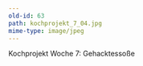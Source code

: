 ```yaml
---
old-id: 63
path: kochprojekt_7_04.jpg
mime-type: image/jpeg
---
```

Kochprojekt Woche 7:
Gehacktessoße
